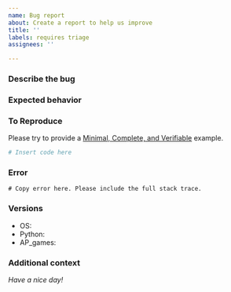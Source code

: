 ```yaml
---
name: Bug report
about: Create a report to help us improve
title: ''
labels: requires triage
assignees: ''

---
```


### Describe the bug

<!-- A clear and concise description of what the bug is. -->

### Expected behavior

<!-- A clear and concise description of what you expected to happen. -->

### To Reproduce

Please try to provide a [Minimal, Complete, and Verifiable][] example.

```python
# Insert code here
```

### Error

```
# Copy error here. Please include the full stack trace.
```

### Versions

  - OS:
  - Python:
  - AP_games:

### Additional context

<!-- Add any other context about the problem here. -->

*Have a nice day!*

[Minimal, Complete, and Verifiable]: http://stackoverflow.com/help/mcve
